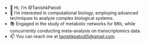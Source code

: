- 👋 Hi, I’m @TanishkPatodi
- 👀 I’m interested in computational biology, employing advanced techniques to analyze complex biological systems.
- 📚 Engaged in the study of metabolic networks for Mtb, while concurrently conducting meta-analysis on transcriptomics data.
- 📫 You can reach me at tanishkpatodi5@gmail.com.

<!---
TanishkPatodi/TanishkPatodi is a ✨ special ✨ repository because its `README.md` (this file) appears on your GitHub profile.
You can click the Preview link to take a look at your changes.
--->
